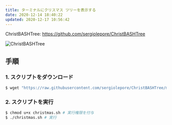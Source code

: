 ```yaml
---
title: ターミナルにクリスマス ツリーを表示する
date: 2020-12-14 18:40:22
updated: 2020-12-17 10:56:42
---
```


ChristBASHTree: https://github.com/sergiolepore/ChristBASHTree

![ChristBASHTree](display-christmas-tree-in-terminal/ChristBASHTree.gif)
<!-- more -->
## 手順

### 1. スクリプトをダウンロード

```bash
$ wget "https://raw.githubusercontent.com/sergiolepore/ChristBASHTree/master/tree-EN.sh" -O christmas.sh
```

### 2. スクリプトを実行

```bash
$ chmod u+x christmas.sh # 実行権限を付与
$ ./christmas.sh # 実行
```